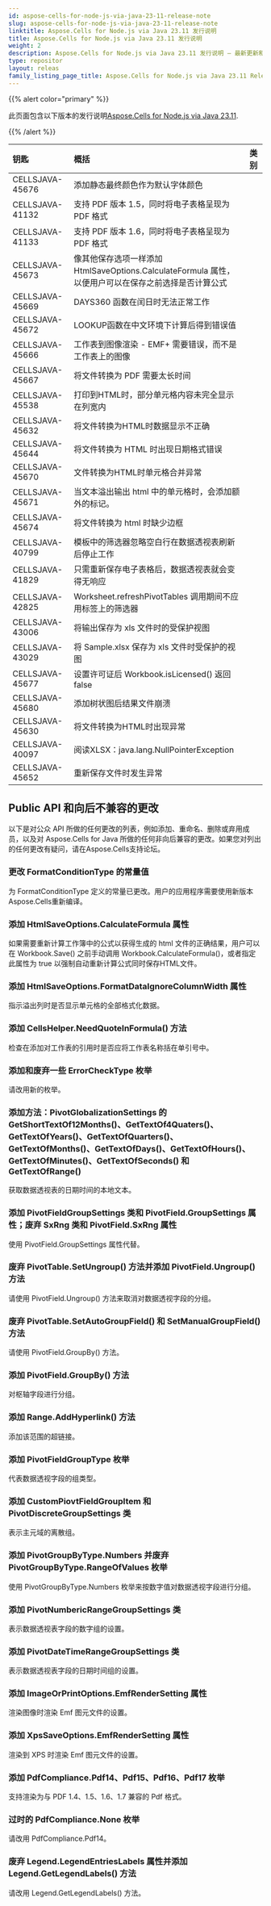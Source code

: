 ```yaml
---
id: aspose-cells-for-node-js-via-java-23-11-release-note
slug: aspose-cells-for-node-js-via-java-23-11-release-note
linktitle: Aspose.Cells for Node.js via Java 23.11 发行说明
title: Aspose.Cells for Node.js via Java 23.11 发行说明
weight: 2
description: Aspose.Cells for Node.js via Java 23.11 发行说明 – 最新更新和修复
type: repositor
layout: releas
family_listing_page_title: Aspose.Cells for Node.js via Java 23.11 Release Note
---
```

{{% alert color="primary" %}}

此页面包含以下版本的发行说明[Aspose.Cells for Node.js via Java 23.11](https://downloads.aspose.com/cells/nodejs/new-releases/aspose.cells-for-node.js-via-java-23.11/).

{{% /alert %}}

|**钥匙**|**概括**|**类别**|
| :- | :- | :- |
|CELLSJAVA-45676|添加静态最终颜色作为默认字体颜色|
|CELLSJAVA-41132|支持 PDF 版本 1.5，同时将电子表格呈现为 PDF 格式|
|CELLSJAVA-41133|支持 PDF 版本 1.6，同时将电子表格呈现为 PDF 格式|
|CELLSJAVA-45673|像其他保存选项一样添加 HtmlSaveOptions.CalculateFormula 属性，以便用户可以在保存之前选择是否计算公式|
|CELLSJAVA-45669|DAYS360 函数在闰日时无法正常工作|
|CELLSJAVA-45672|LOOKUP函数在中文环境下计算后得到错误值|
|CELLSJAVA-45666|工作表到图像渲染 - EMF+ 需要错误，而不是工作表上的图像|
|CELLSJAVA-45667|将文件转换为 PDF 需要太长时间|
|CELLSJAVA-45538|打印到HTML时，部分单元格内容未完全显示在列宽内|
|CELLSJAVA-45632|将文件转换为HTML时数据显示不正确|
|CELLSJAVA-45644|将文件转换为 HTML 时出现日期格式错误|
|CELLSJAVA-45670|文件转换为HTML时单元格合并异常|
|CELLSJAVA-45671|当文本溢出输出 html 中的单元格时，会添加额外的标记。|
|CELLSJAVA-45674|将文件转换为 html 时缺少边框|
|CELLSJAVA-40799|模板中的筛选器忽略空白行在数据透视表刷新后停止工作|
|CELLSJAVA-41829|只需重新保存电子表格后，数据透视表就会变得无响应|
|CELLSJAVA-42825|Worksheet.refreshPivotTables 调用期间不应用标签上的筛选器|
|CELLSJAVA-43006|将输出保存为 xls 文件时的受保护视图|
|CELLSJAVA-43029|将 Sample.xlsx 保存为 xls 文件时受保护的视图|
|CELLSJAVA-45677|设置许可证后 Workbook.isLicensed() 返回 false|
|CELLSJAVA-45680|添加树状图后结果文件崩溃|
|CELLSJAVA-45630|将文件转换为HTML时出现异常|
|CELLSJAVA-40097|阅读XLSX：java.lang.NullPointerException|
|CELLSJAVA-45652|重新保存文件时发生异常|

##  **Public API 和向后不兼容的更改**

以下是对公众 API 所做的任何更改的列表，例如添加、重命名、删除或弃用成员，以及对 Aspose.Cells for Java 所做的任何非向后兼容的更改。如果您对列出的任何更改有疑问，请在Aspose.Cells支持论坛。

###  **更改 FormatConditionType 的常量值**

为 FormatConditionType 定义的常量已更改。用户的应用程序需要使用新版本Aspose.Cells重新编译。

###  **添加 HtmlSaveOptions.CalculateFormula 属性**

如果需要重新计算工作簿中的公式以获得生成的 html 文件的正确结果，用户可以在 Workbook.Save() 之前手动调用 Workbook.CalculateFormula()，或者指定此属性为 true 以强制自动重新计算公式同时保存HTML文件。

###  **添加 HtmlSaveOptions.FormatDataIgnoreColumnWidth 属性**

指示溢出列时是否显示单元格的全部格式化数据。

###  **添加 CellsHelper.NeedQuoteInFormula() 方法**

检查在添加对工作表的引用时是否应将工作表名称括在单引号中。

###  **添加和废弃一些 ErrorCheckType 枚举**

请改用新的枚举。

###  **添加方法：PivotGlobalizationSettings 的 GetShortTextOf12Months()、GetTextOf4Quaters()、GetTextOfYears()、GetTextOfQuarters()、GetTextOfMonths()、GetTextOfDays()、GetTextOfHours()、GetTextOfMinutes()、GetTextOfSeconds() 和 GetTextOfRange()**

获取数据透视表的日期时间的本地文本。

###  **添加 PivotFieldGroupSettings 类和 PivotField.GroupSettings 属性；废弃 SxRng 类和 PivotField.SxRng 属性**

使用 PivotField.GroupSettings 属性代替。

###  **废弃 PivotTable.SetUngroup() 方法并添加 PivotField.Ungroup() 方法**

请使用 PivotField.Ungroup() 方法来取消对数据透视字段的分组。

###  **废弃 PivotTable.SetAutoGroupField() 和 SetManualGroupField() 方法**

请使用 PivotField.GroupBy() 方法。

###  **添加 PivotField.GroupBy() 方法**

对枢轴字段进行分组。

###  **添加 Range.AddHyperlink() 方法**

添加该范围的超链接。

###  **添加 PivotFieldGroupType 枚举**

代表数据透视字段的组类型。

###  **添加 CustomPiovtFieldGroupItem 和 PivotDiscreteGroupSettings 类**

表示主元域的离散组。

###  **添加 PivotGroupByType.Numbers 并废弃 PivotGroupByType.RangeOfValues 枚举**

使用 PivotGroupByType.Numbers 枚举来按数字值对数据透视字段进行分组。

###  **添加 PivotNumbericRangeGroupSettings 类**

表示数据透视表字段的数字组的设置。

###  **添加 PivotDateTimeRangeGroupSettings 类**

表示数据透视表字段的日期时间组的设置。

###  **添加 ImageOrPrintOptions.EmfRenderSetting 属性**

渲染图像时渲染 Emf 图元文件的设置。

###  **添加 XpsSaveOptions.EmfRenderSetting 属性**

渲染到 XPS 时渲染 Emf 图元文件的设置。

###  **添加 PdfCompliance.Pdf14、Pdf15、Pdf16、Pdf17 枚举**

支持渲染为与 PDF 1.4、1.5、1.6、1.7 兼容的 Pdf 格式。

###  **过时的 PdfCompliance.None 枚举**

请改用 PdfCompliance.Pdf14。

###  **废弃 Legend.LegendEntriesLabels 属性并添加 Legend.GetLegendLabels() 方法**

请改用 Legend.GetLegendLabels() 方法。
